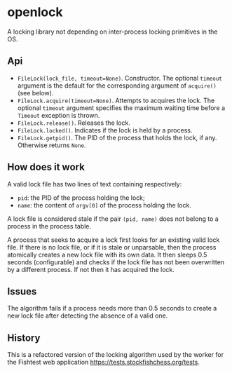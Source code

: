 # openlock

A locking library not depending on inter-process locking primitives in the OS.

## Api

- `FileLock(lock_file, timeout=None)`. Constructor. The optional `timeout` argument is the default for the corresponding argument of `acquire()` (see below).
- `FileLock.acquire(timeout=None)`. Attempts to acquires the lock. The optional `timeout` argument specifies the maximum waiting time before a `Timeout` exception is thrown.
- `FileLock.release()`. Releases the lock.
- `FileLock.locked()`. Indicates if the lock is held by a process.
- `FileLock.getpid()`. The PID of the process that holds the lock, if any. Otherwise returns `None`.

## How does it work

A valid lock file has two lines of text containing respectively:

- `pid`: the PID of the process holding the lock;
- `name`: the content of `argv[0]` of the process holding the lock.

A lock file is considered stale if the pair `(pid, name)` does not belong to a process in the process table.

A process that seeks to acquire a lock first looks for an existing valid lock file. If there is no lock file, or if it is stale or unparsable, then the process atomically creates a new lock file with its own data. It then sleeps 0.5 seconds (configurable) and checks if the lock file has not been overwritten by a different process. If not then it has acquired the lock.

## Issues

The algorithm fails if a process needs more than 0.5 seconds to create a new lock file after detecting the absence of a valid one.

## History

This is a refactored version of the locking algorithm used by the worker for the Fishtest web application <https://tests.stockfishchess.org/tests>.
